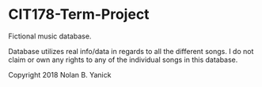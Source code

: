 # CIT178-Term-Project
Fictional music database.

Database utilizes real info/data in regards to all the different songs.
I do not claim or own any rights to any of the individual songs in this database.

Copyright 2018 Nolan B. Yanick
